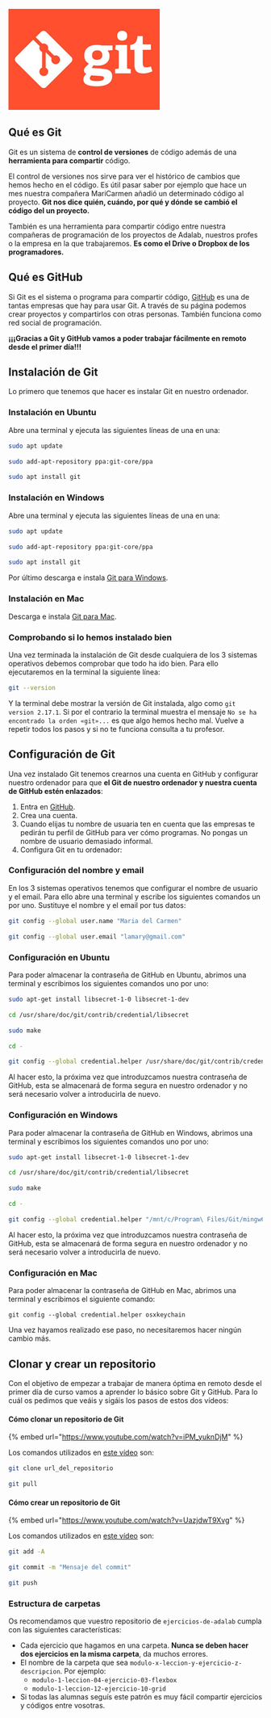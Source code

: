 ![Git](assets/images/git-logo.jpg)

## Qué es Git

Git es un sistema de **control de versiones** de código además de una **herramienta para compartir** código.

El control de versiones nos sirve para ver el histórico de cambios que hemos hecho en el código. Es útil pasar saber por ejemplo que hace un mes nuestra compañera MariCarmen añadió un determinado código al proyecto. **Git nos dice quién, cuándo, por qué y dónde se cambió el código del un proyecto.**

También es una herramienta para compartir código entre nuestra compañeras de programación de los proyectos de Adalab, nuestros profes o la empresa en la que trabajaremos. **Es como el Drive o Dropbox de los programadores.**

## Qué es GitHub

Si Git es el sistema o programa para compartir código, [GitHub](https://github.com) es una de tantas empresas que hay para usar Git. A través de su página podemos crear proyectos y compartirlos con otras personas. También funciona como red social de programación.

**¡¡¡Gracias a Git y GitHub vamos a poder trabajar fácilmente en remoto desde el primer día!!!**

## Instalación de Git

Lo primero que tenemos que hacer es instalar Git en nuestro ordenador.

### Instalación en Ubuntu

Abre una terminal y ejecuta las siguientes líneas de una en una:

```bash
sudo apt update
```

```bash
sudo add-apt-repository ppa:git-core/ppa
```

```bash
sudo apt install git
```

### Instalación en Windows

Abre una terminal y ejecuta las siguientes líneas de una en una:

```bash
sudo apt update
```

```bash
sudo add-apt-repository ppa:git-core/ppa
```

```bash
sudo apt install git
```

Por último descarga e instala [Git para Windows](https://git-scm.com/download/win).

### Instalación en Mac

Descarga e instala [Git para Mac](https://git-scm.com/download/mac).

### Comprobando si lo hemos instalado bien

Una vez terminada la instalación de Git desde cualquiera de los 3 sistemas operativos debemos comprobar que todo ha ido bien. Para ello ejecutaremos en la terminal la siguiente línea:

```bash
git --version
```

Y la terminal debe mostrar la versión de Git instalada, algo como `git version 2.17.1`. Si por el contrario la terminal muestra el mensaje `No se ha encontrado la orden «git»...` es que algo hemos hecho mal. Vuelve a repetir todos los pasos y si no te funciona consulta a tu profesor.

## Configuración de Git

Una vez instalado Git tenemos crearnos una cuenta en GitHub y configurar nuestro ordenador para que **el Git de nuestro ordenador y nuestra cuenta de GitHub estén enlazados**:

1. Entra en [GitHub](https://github.com).
1. Crea una cuenta.
1. Cuando elijas tu nombre de usuaria ten en cuenta que las empresas te pedirán tu perfil de GitHub para ver cómo programas. No pongas un nombre de usuario demasiado informal.
1. Configura Git en tu ordenador:

### Configuración del nombre y email

En los 3 sistemas operativos tenemos que configurar el nombre de usuario y el email. Para ello abre una terminal y escribe los siguientes comandos un por uno. Sustituye el nombre y el email por tus datos:

```bash
git config --global user.name "Maria del Carmen"
```

```bash
git config --global user.email "lamary@gmail.com"
```

### Configuración en Ubuntu

Para poder almacenar la contraseña de GitHub en Ubuntu, abrimos una terminal y escribimos los siguientes comandos uno por uno:

```bash
sudo apt-get install libsecret-1-0 libsecret-1-dev
```

```bash
cd /usr/share/doc/git/contrib/credential/libsecret
```

```bash
sudo make
```

```bash
cd -
```

```bash
git config --global credential.helper /usr/share/doc/git/contrib/credential/libsecret/git-credential-libsecret
```

Al hacer esto, la próxima vez que introduzcamos nuestra contraseña de GitHub, esta se almacenará de forma segura en nuestro ordenador y no será necesario volver a introducirla de nuevo.

### Configuración en Windows

Para poder almacenar la contraseña de GitHub en Windows, abrimos una terminal y escribimos los siguientes comandos uno por uno:

```bash
sudo apt-get install libsecret-1-0 libsecret-1-dev
```

```bash
cd /usr/share/doc/git/contrib/credential/libsecret
```

```bash
sudo make
```

```bash
cd -
```

```bash
git config --global credential.helper "/mnt/c/Program\ Files/Git/mingw64/libexec/git-core/git-credential-manager.exe"
```

Al hacer esto, la próxima vez que introduzcamos nuestra contraseña de GitHub, esta se almacenará de forma segura en nuestro ordenador y no será necesario volver a introducirla de nuevo.

### Configuración en Mac

Para poder almacenar la contraseña de GitHub en Mac, abrimos una terminal y escribimos el siguiente comando:

```shell
git config --global credential.helper osxkeychain
```

Una vez hayamos realizado ese paso, no necesitaremos hacer ningún cambio más.

## Clonar y crear un repositorio

Con el objetivo de empezar a trabajar de manera óptima en remoto desde el primer día de curso vamos a aprender lo básico sobre Git y GitHub. Para lo cuál os pedimos que veáis y sigáis los pasos de estos dos vídeos:

#### Cómo clonar un repositorio de Git

{% embed url="https://www.youtube.com/watch?v=iPM_yuknDjM" %}

Los comandos utilizados en [este vídeo](https://www.youtube.com/watch?v=iPM_yuknDjM) son:

```bash
git clone url_del_repositorio
```
```bash
git pull
```

#### Cómo crear un repositorio de Git

{% embed url="https://www.youtube.com/watch?v=UazjdwT9Xvg" %}

Los comandos utilizados en [este vídeo](https://www.youtube.com/watch?v=UazjdwT9Xvg) son:

```bash
git add -A
```
```bash
git commit -m "Mensaje del commit"
```
```bash
git push
```

### Estructura de carpetas

Os recomendamos que vuestro repositorio de `ejercicios-de-adalab` cumpla con las siguientes características:

- Cada ejercicio que hagamos en una carpeta. **Nunca se deben hacer dos ejercicios en la misma carpeta**, da muchos errores.
- El nombre de la carpeta que sea `modulo-x-leccion-y-ejercicio-z-descripcion`. Por ejemplo:
  - `modulo-1-leccion-04-ejercicio-03-flexbox`
  - `modulo-1-leccion-12-ejercicio-10-grid`
- Si todas las alumnas seguís este patrón es muy fácil compartir ejercicios y códigos entre vosotras.
